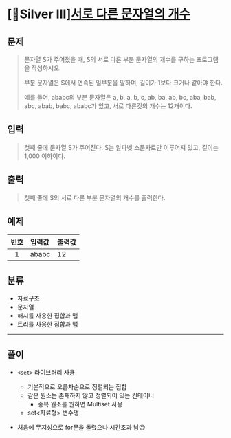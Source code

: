 # [🥈Silver Ⅲ][서로 다른 문자열의 개수](https://www.acmicpc.net/problem/11478)
## 문제
> 문자열 S가 주어졌을 때, S의 서로 다른 부분 문자열의 개수를 구하는 프로그램을 작성하시오. 
> 
> 부분 문자열은 S에서 연속된 일부분을 말하며, 길이가 1보다 크거나 같아야 한다. 
> 
> 예를 들어, ababc의 부분 문자열은 a, b, a, b, c, ab, ba, ab, bc, aba, bab, abc, abab, babc, ababc가 있고, 서로 다른것의 개수는 12개이다.
## 입력
> 첫째 줄에 문자열 S가 주어진다. S는 알파벳 소문자로만 이루어져 있고, 길이는 1,000 이하이다.
## 출력
> 첫째 줄에 S의 서로 다른 부분 문자열의 개수를 출력한다.
## 예제
| 번호 | 입력값 | 출력값 |
|:---:|:---|:---|
|1|ababc|12|

## 분류
+ 자료구조
+ 문자열
+ 해시를 사용한 집합과 맵
+ 트리를 사용한 집합과 맵

---------
## 풀이
+ `<set>` 라이브러리 사용
    + 기본적으로 오름차순으로 정렬되는 집합
    + 같은 원소는 존재하지 않고 정렬되어 있는 컨테이너
        + 중복 원소를 원하면 Multiset 사용
    + set<자료형> 변수명 
    
+ 처음에 무지성으로 for문을 돌렸으나 시간초과 남😥
